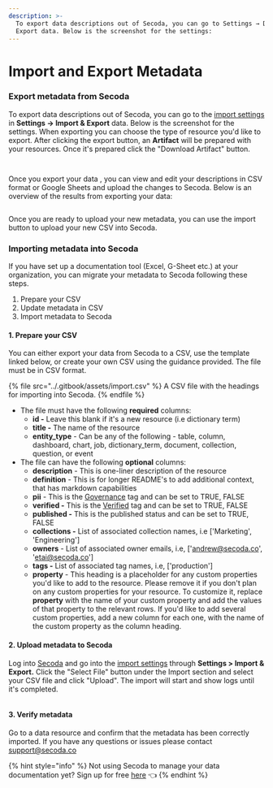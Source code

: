 ```yaml
---
description: >-
  To export data descriptions out of Secoda, you can go to Settings → Data →
  Export data. Below is the screenshot for the settings:
---
```


# Import and Export Metadata

### E**xport metadata from Secoda** <a href="#h_3a4bfd6458" id="h_3a4bfd6458"></a>

To export data descriptions out of Secoda, you can go to the [import settings](https://app.secoda.co/settings/import) in **Settings → Import & Export** data. Below is the screenshot for the settings. When exporting you can choose the type of resource you'd like to export. After clicking the export button, an **Artifact** will be prepared with your resources. Once it's prepared click the "Download Artifact" button.

<figure><img src="https://secoda-public-media-assets.s3.amazonaws.com/image%20(13)%20(2).png" alt=""><figcaption></figcaption></figure>

<figure><img src="https://secoda-public-media-assets.s3.amazonaws.com/image%20(16)%20(2).png" alt=""><figcaption></figcaption></figure>

Once you export your data , you can view and edit your descriptions in CSV format or Google Sheets and upload the changes to Secoda. Below is an overview of the results from exporting your data:

<figure><img src="https://secoda-public-media-assets.s3.amazonaws.com/image%20(5)%20(1).png" alt=""><figcaption></figcaption></figure>

Once you are ready to upload your new metadata, you can use the import button to upload your new CSV into Secoda.

### **Importing metadata into Secoda**

If you have set up a documentation tool (Excel, G-Sheet etc.) at your organization, you can migrate your metadata to Secoda following these steps.

1. Prepare your CSV
2. Update metadata in CSV
3. Import metadata to Secoda

#### 1. Prepare your CSV <a href="#h_da2aba5589" id="h_da2aba5589"></a>

You can either export your data from Secoda to a CSV, use the template linked below, or create your own CSV using the guidance provided. The file must be in CSV format.

{% file src="../.gitbook/assets/import.csv" %}
A CSV file with the headings for importing into Secoda.
{% endfile %}

* The file must have the following **required** columns:
  * **id -** Leave this blank if it's a new resource (i.e dictionary term)
  * **title -** The name of the resource
  * **entity\_type** - Can be any of the following - table, column, dashboard, chart, job, dictionary\_term, document, collection, question, or event
* The file can have the following **optional** columns:
  * **description** - This is one-liner description of the resource
  * **definition** - This is for longer README's to add additional context, that has markdown capabilities
  * **pii** - This is the [Governance](../readme/best-practices/data-governance.md) tag and can be set to TRUE, FALSE
  * **verified -** This is the [Verified](tags/verified-tag.md) tag and can be set to TRUE, FALSE
  * **published -** This is the published status and can be set to TRUE, FALSE
  * **collections -** List of associated collection names, i.e \['Marketing', 'Engineering']
  * **owners** - List of associated owner emails, i.e, \['andrew@secoda.co', 'etai@secoda.co']
  * **tags -** List of associated tag names, i.e, \['production']
  * **property** - This heading is a placeholder for any custom properties you'd like to add to the resource. Please remove it if you don't plan on any custom properties for your resource. To customize it, replace **property** with the name of your custom property and add the values of that property to the relevant rows. If you'd like to add several custom properties, add a new column for each one, with the name of the custom property as the column heading.&#x20;

#### 2. Upload metadata to Secoda <a href="#h_1114a0b4bd" id="h_1114a0b4bd"></a>

Log into [Secoda](https://app.secoda.co) and go into the [import settings](https://app.secoda.co/settings/import) through **Settings > Import & Export.** Click the "Select File" button under the Import section and select your CSV file and click "Upload". The import will start and show logs until it's completed.

<figure><img src="https://secoda-public-media-assets.s3.amazonaws.com/image%20(12)%20(2).png" alt=""><figcaption></figcaption></figure>

#### 3. Verify metadata <a href="#h_47949f1af3" id="h_47949f1af3"></a>

Go to a data resource and confirm that the metadata has been correctly imported. If you have any questions or issues please contact support@secoda.co

{% hint style="info" %}
Not using Secoda to manage your data documentation yet? Sign up for free [here](http://app.secoda.co/) 👈
{% endhint %}
